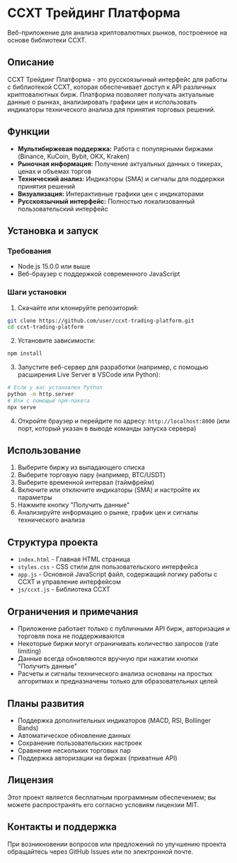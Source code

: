 # CCXT Трейдинг Платформа

Веб-приложение для анализа криптовалютных рынков, построенное на основе библиотеки CCXT.

## Описание

CCXT Трейдинг Платформа - это русскоязычный интерфейс для работы с библиотекой CCXT, которая обеспечивает доступ к API различных криптовалютных бирж. Платформа позволяет получать актуальные данные о рынках, анализировать графики цен и использовать индикаторы технического анализа для принятия торговых решений.

## Функции

- **Мультибиржевая поддержка:** Работа с популярными биржами (Binance, KuCoin, Bybit, OKX, Kraken)
- **Рыночная информация:** Получение актуальных данных о тикерах, ценах и объемах торгов
- **Технический анализ:** Индикаторы (SMA) и сигналы для поддержки принятия решений
- **Визуализация:** Интерактивные графики цен с индикаторами
- **Русскоязычный интерфейс:** Полностью локализованный пользовательский интерфейс

## Установка и запуск

### Требования

- Node.js 15.0.0 или выше
- Веб-браузер с поддержкой современного JavaScript

### Шаги установки

1. Скачайте или клонируйте репозиторий:
```bash
git clone https://github.com/user/ccxt-trading-platform.git
cd ccxt-trading-platform
```

2. Установите зависимости:
```bash
npm install
```

3. Запустите веб-сервер для разработки (например, с помощью расширения Live Server в VSCode или Python):
```bash
# Если у вас установлен Python
python -m http.server
# Или с помощью npm-пакета
npx serve
```

4. Откройте браузер и перейдите по адресу: `http://localhost:8000` (или порт, который указан в выводе команды запуска сервера)

## Использование

1. Выберите биржу из выпадающего списка
2. Выберите торговую пару (например, BTC/USDT)
3. Выберите временной интервал (таймфрейм)
4. Включите или отключите индикаторы (SMA) и настройте их параметры
5. Нажмите кнопку "Получить данные"
6. Анализируйте информацию о рынке, график цен и сигналы технического анализа

## Структура проекта

- `index.html` - Главная HTML страница
- `styles.css` - CSS стили для пользовательского интерфейса
- `app.js` - Основной JavaScript файл, содержащий логику работы с CCXT и управление интерфейсом
- `js/ccxt.js` - Библиотека CCXT

## Ограничения и примечания

- Приложение работает только с публичными API бирж, авторизация и торговля пока не поддерживаются
- Некоторые биржи могут ограничивать количество запросов (rate limiting)
- Данные всегда обновляются вручную при нажатии кнопки "Получить данные"
- Расчеты и сигналы технического анализа основаны на простых алгоритмах и предназначены только для образовательных целей

## Планы развития

- Поддержка дополнительных индикаторов (MACD, RSI, Bollinger Bands)
- Автоматическое обновление данных
- Сохранение пользовательских настроек
- Сравнение нескольких торговых пар
- Поддержка авторизации на биржах (приватные API)

## Лицензия

Этот проект является бесплатным программным обеспечением; вы можете распространять его согласно условиям лицензии MIT.

## Контакты и поддержка

При возникновении вопросов или предложений по улучшению проекта обращайтесь через GitHub Issues или по электронной почте. 
